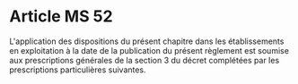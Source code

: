 # Article MS 52

L'application des dispositions du présent chapitre dans les établissements en exploitation à la date de la publication du présent règlement est soumise aux prescriptions générales de la section 3 du décret complétées par les prescriptions particulières suivantes.
